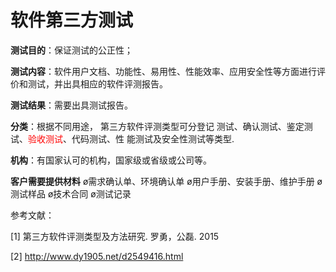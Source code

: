 # 软件第三方测试

**测试目的**：保证测试的公正性；

**测试内容**：软件用户文档、功能性、易用性、性能效率、应用安全性等方面进行评 价和测试，并出具相应的软件评测报告。

**测试结果**：需要出具测试报告。

**分类**：根据不同用途， 第三方软件评测类型可分登记 测试、确认测试、鉴定测试、<font color=red>验收测试</font>、代码测试、性 能测试及安全性测试等类型.

**机构**：有国家认可的机构，国家级或省级或公司等。

**客户需要提供材料**
ø需求确认单、环境确认单
ø用户手册、安装手册、维护手册
ø测试样品
ø技术合同
ø测试记录



参考文献：

[1] 第三方软件评测类型及方法研究. 罗勇，公磊. 2015

[2] http://www.dy1905.net/d2549416.html

